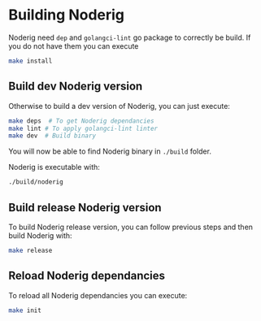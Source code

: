 # Building Noderig

Noderig need `dep` and `golangci-lint` go package to correctly be build. 
If you do not have them you can execute 

```sh
make install
```

## Build dev Noderig version

Otherwise to build a dev version of Noderig, you can just execute:

```sh
make deps  # To get Noderig dependancies
make lint # To apply golangci-lint linter
make dev  # Build binary
```

You will now be able to find Noderig binary in `./build` folder.

Noderig is executable with:

```sh
./build/noderig
```

## Build release Noderig version

To build Noderig release version, you can follow previous steps and then build Noderig with:

```sh
make release
```

## Reload Noderig dependancies

To reload all Noderig dependancies you can execute: 

```sh
make init
```